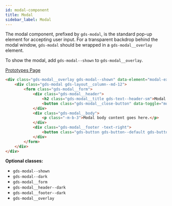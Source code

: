 ```yaml
---
id: modal-component
title: Modal
sidebar_label: Modal
---
```


The modal component, prefixed by `gds-modal`, is the standard pop-up element for accepting user input. For a transparent backdrop behind the modal window, `gds-modal` should be wrapped in a `gds-modal__overlay` element.

To show the modal, add `gds-modal--shown` to `gds-modal__overlay`.

<p style="margin-bottom: 0.8em">
    <a href="https://ds.gumgum.com/stable/index.html#gds-modal" target="_blank">Prototypes Page</a>
</p>

```html
<div class="gds-modal__overlay gds-modal--shown" data-element="modal-example">
    <div class="gds-modal gds-layout__column--md-12">
        <form class="gds-modal__form">
            <div class="gds-modal__header">
                <h2 class="gds-modal__title gds-text--header-sm">Modal title goes here...</h2>
                <button class="gds-modal__close-button" data-toggle="modal"></button>
            </div>
            <div class="gds-modal__body">
                <p class="-m-b-3">Modal body content goes here.</p>
            </div>
            <div class="gds-modal__footer -text-right">
                <button class="gds-button gds-button--default gds-button--block-sm -m-b-3-sm -m-r-3">Cancel</button><button class="gds-button gds-button--primary gds-button--block-sm">Save Changes</button>
            </div>
        </form>
    </div>
</div>
```

__Optional classes:__

- `gds-modal--shown`
- `gds-modal--dark`
- `gds-modal__form`
- `gds-modal__header--dark`
- `gds-modal__footer--dark`
- `gds-modal__overlay`
